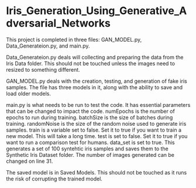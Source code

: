 # Iris_Generation_Using_Generative_Adversarial_Networks

This project is completed in three files: GAN_MODEL.py, Data_Generateion.py, and main.py.

Data_Generateion.py deals will collecting and preparing the data from the Iris Data folder. This should not be touched unless the images need to resized to something different. 

GAN_MODEL.py deals with the creation, testing, and generation of fake iris samples. The file has three models in it, along with the ability to save and load older models.

main.py is what needs to be run to test the code. It has essential parameters that can be changed to impact the code. numEpochs is the number of epochs to run during training. batchSize is the size of batches during training. randomNoise is the size of the random noise used to generate iris samples. train is a variable set to false. Set it to true if you want to train a new model. This will take a long time. test is set to false. Set it to true if you want to run a comparison test for humans. data_set is set to true. This generates a set of 100 syntehtic iris samples and saves them to the Synthetic Iris Dataset folder. The number of images generated can be changed on line 31. 

The saved model is in Saved Models. This should not be touched as it runs the risk of corrupting the trained model. 

